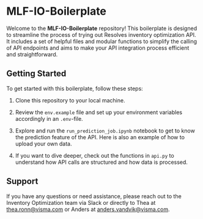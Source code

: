 # MLF-IO-Boilerplate

Welcome to the **MLF-IO-Boilerplate** repository! This boilerplate is designed to streamline the process of trying out Resolves inventory optimization API. It includes a set of helpful files and modular functions to simplify the calling of API endpoints and aims to make your API integration process efficient and straightforward.

## Getting Started

To get started with this boilerplate, follow these steps:

1. Clone this repository to your local machine.

2. Review the `env.example` file and set up your environment variables accordingly in an `.env`-file.

3. Explore and run the `run_prediction_job.ipynb` notebook to get to know the prediction feature of the API. Here is also an example of how to upload your own data.

4. If you want to dive deeper, check out the functions in `api.py` to understand how API calls are structured and how data is processed.

## Support

If you have any questions or need assistance, please reach out to the Inventory Optimization team via Slack or directly to Thea at thea.ronn@visma.com or Anders at anders.vandvik@visma.com.